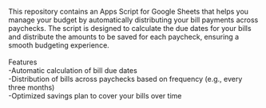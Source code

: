 This repository contains an Apps Script for Google Sheets that helps you manage your budget by automatically distributing your bill payments across paychecks. 
The script is designed to calculate the due dates for your bills and distribute the amounts to be saved for each paycheck, ensuring a smooth budgeting experience.
<br><br>Features
<br>-Automatic calculation of bill due dates
<br>-Distribution of bills across paychecks based on frequency (e.g., every three months)
<br>-Optimized savings plan to cover your bills over time
